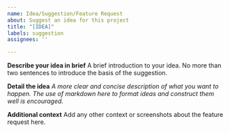 ```yaml
---
name: Idea/Suggestion/Feature Request
about: Suggest an idea for this project
title: "[IDEA]"
labels: suggestion
assignees: ''

---
```


**Describe your idea in brief**
A brief introduction to your idea. No more than two sentences to introduce the basis of the suggestion.

**Detail the idea**
_A more clear and concise description of what you want to happen. The use of markdown here to format ideas and construct them well is encouraged._

**Additional context**
Add any other context or screenshots about the feature request here.
